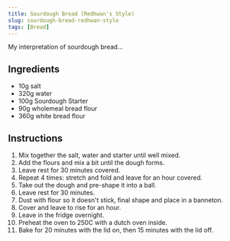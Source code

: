 ```yaml
---
title: Sourdough Bread (Redhwan's Style)
slug: sourdough-bread-redhwan-style
tags: [Bread]
---
```


My interpretation of sourdough bread...

## Ingredients

- 10g salt
- 320g water
- 100g Sourdough Starter
- 90g wholemeal bread flour
- 360g white bread flour

## Instructions

1. Mix together the salt, water and starter until well mixed.
2. Add the flours and mix a bit until the dough forms.
3. Leave rest for 30 minutes covered.
4. Repeat 4 times: stretch and fold and leave for an hour covered.
5. Take out the dough and pre-shape it into a ball.
6. Leave rest for 30 minutes.
7. Dust with flour so it doesn't stick, final shape and place in a banneton.
8. Cover and leave to rise for an hour.
9. Leave in the fridge overnight.
10. Preheat the oven to 250C with a dutch oven inside.
11. Bake for 20 minutes with the lid on, then 15 minutes with the lid off.
